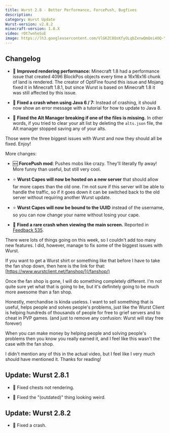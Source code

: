 ```yaml
---
title: Wurst 2.8 - Better Performance, ForcePush, Bugfixes
description:
category: Wurst Update
Wurst-version: v2.8.2
minecraft-version: 1.8.X
video: rOt7wnheSuE
image: https://lh3.googleusercontent.com/VlGKZC8OsKfyOLqbZxnwQmQei4OQ-YmzFQxU7fMlucaoma6w3h68D7RG3VKlfYwVroZ7Yak1Z9Ek1Q8uUl9vwmLsTF9LeAVw0qoCRpLomfU6-y_e3eFbetD3uuWhXyzMd-FyZfTSNuCIZ9Et6vk2NLHrD9LCtunBlmgR76uOfKcGGD_eMsVcvydhTQgOrdl72LbEv_AoNvEkKiG3wp5NA_jZkltonCia4XMJaMhcnX7SPW6S9YqCZWjdxep4aoqK8fXSWsLZ02GDaam-IbsKlDwJ3nPRxCzBJ44_heJ7FHZ4-17utUUXHMzoPUJwt_6a4ejM6La7D7YnWKlprVIuIE76W7dbBtMX05eiJcYbBDEDpQ3R712yA9FdC225uYn858ozbKlhEtgiFHWChNDaSzd10jsZ9FBh7evFb1NmMDNqaaKQm2C_utq-Bmdjg1vEVuayj1kbH_DIf81vheQ5q604ge3sFL_wcqdmU54mC07jH6r4NdEky3pBCThL8Nygo_OWg7uMk-u3uPuoD31TFKI7Pe6arSdX1h8vl0Kvv__1L_y0IGMy8J7KYku1reDe50bCkGWGVnwDeDetq5VkVibzJFkMbWz5adbgzdPPwuHqOICy=w1280-h720-no
---
```

## Changelog
- :rocket: **Improved rendering performance:** Minecraft 1.8 had a performance issue that created 4096 BlockPos objects every time a 16x16x16 chunk of land is rendered. The creator of OptiFine found this issue and Mojang fixed it in Minecraft 1.8.1, but since Wurst is based on Minecraft 1.8 it was still affected by this issue.

- :bug: **Fixed a crash when using Java 6 / 7:** Instead of crashing, it should now show an error message with a tutorial for how to update to Java 8.

- :bug: **Fixed the Alt Manager breaking if one of the files is missing.** In other words, if you tried to clear your alt list by deleting the `alts.json` file, the Alt manager stopped saving any of your alts.

Those were the three biggest issues with Wurst and now they should all be fixed. Enjoy!

More changes:

- :new: **ForcePush mod**: Pushes mobs like crazy. They'll literally fly away! More funny than useful, but still very cool.

- :star: **Wurst Capes will now be hosted on a new server** that should allow far more capes than the old one. I'm not sure if this server will be able to handle the traffic, so if it goes down it can be switched back to the old server without requiring another Wurst update.

- :star: **Wurst Capes will now be bound to the UUID** instead of the username, so you can now change your name without losing your cape.

- :bug: **Fixed a rare crash when viewing the main screen.** Reported in [Feedback 535](https://feedback.wurstclient.net/?id=535).

<!--read more-->

There were lots of things going on this week, so I couldn't add too many new features. I did, however, manage to fix some of the biggest issues with Wurst.

If you want to get a Wurst shirt or something like that before I have to take the fan shop down, then here is the link for that: [https://www.wurstclient.net/fanshop/](/fanshop/)

Once the fan shop is gone, I will do something completely different. I'm not quite sure yet what that is going to be, but it's definitely going to be much more awesome than a fan shop.

Honestly, merchandise is kinda useless. I want to sell something that is useful, helps people and solves people's problems, just like the Wurst Client is helping hundreds of thousands of people for free to grief servers and to cheat in PVP games. (and just to remove any confusion: Wurst will stay free forever)

When you can make money by helping people and solving people's problems then you know you really earned it, and I feel like this wasn't the case with the fan shop.

I didn't mention any of this in the actual video, but I feel like I very much should have mentioned it. Thanks for reading!

## Update: Wurst 2.8.1

- :bug: Fixed chests not rendering.

- :bug: Fixed the "(outdated)" thing looking weird.

## Update: Wurst 2.8.2

- :bug: Fixed a crash.
